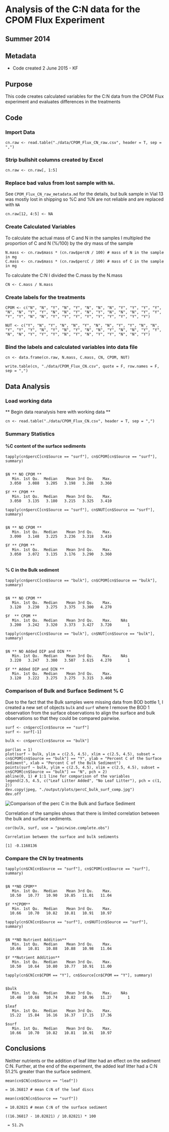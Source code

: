 # Analysis of the C:N data for the CPOM Flux Experiment

## Summer 2014

## Metadata

* Code created 2 June 2015 - KF

## Purpose

This code creates calculated variables for the C:N data from the CPOM Flux experiment and evaluates differences in the treatments

## Code
### Import Data

    cn.raw <- read.table("./data/CPOM_Flux_CN_raw.csv", header = T, sep = ",")

### Strip bullshit columns created by Excel

    cn.raw <- cn.raw[, 1:5]

### Replace bad valus from lost sample with `NA`. 

See `CPOM_Flux_CN_raw_metadata.md` for the details, but bulk sample in Vial 13 was mostly lost in shipping so %C and %N are not reliable and are replaced with `NA`

    cn.raw[12, 4:5] <- NA

### Create Calculated Variables

To calculate the actual mass of C and N in the samples I multipled the proportion of C and N (%/100) by the dry mass of the sample

    N.mass <- cn.raw$mass * (cn.raw$percN / 100) # mass of N in the sample in mg
    C.mass <- cn.raw$mass * (cn.raw$percC / 100) # mass of C in the sample in mg

To calculate the C:N I divided the C.mass by the N.mass

    CN <- C.mass / N.mass

### Create labels for the treatments

    CPOM <- c("N", "N", "Y", "N", "Y", "N", "N", "N", "Y", "Y", "Y", "Y", "N", "N", "Y", "Y", "N", "N", "Y", "N", "Y", "N", "N", "N", "Y", "Y", "Y", "Y", "N", "N", "Y", "Y", "Y", "Y", "Y", "Y", "Y", "Y", "Y")

    NUT <- c("Y", "N", "Y", "N", "N", "Y", "N", "N", "Y", "Y", "N", "N", "Y", "Y", "Y", "N", "Y", "N", "Y", "N", "N", "Y", "N", "N", "Y", "Y", "N", "N", "Y", "Y", "Y", "N", "Y", "N", "Y", "Y", "N", "N", "Y") 

### Bind the labels and calculated variables into data file

    cn <- data.frame(cn.raw, N.mass, C.mass, CN, CPOM, NUT)

    write.table(cn, "./data/CPOM_Flux_CN.csv", quote = F, row.names = F, sep = ",")

## Data Analysis

### Load working data
** Begin data reanalysis here with working data **
  
    cn <- read.table("./data/CPOM_Flux_CN.csv", header = T, sep = ",")

### Summary Statistics

#### %C content of the surface sediments

    tapply(cn$percC[cn$Source == "surf"], cn$CPOM[cn$Source == "surf"], summary) 

~~~~

$N ** NO CPOM **
   Min. 1st Qu.  Median    Mean 3rd Qu.    Max. 
  3.050   3.088   3.205   3.198   3.288   3.360 

$Y ** CPOM **
   Min. 1st Qu.  Median    Mean 3rd Qu.    Max. 
  3.050   3.135   3.180   3.215   3.325   3.410 

~~~~

    tapply(cn$percC[cn$Source == "surf"], cn$NUT[cn$Source == "surf"], summary)
    
~~~~

$N ** NO CPOM **
   Min. 1st Qu.  Median    Mean 3rd Qu.    Max. 
  3.090   3.148   3.225   3.236   3.318   3.410 

$Y ** CPOM **
   Min. 1st Qu.  Median    Mean 3rd Qu.    Max. 
  3.050   3.072   3.135   3.176   3.290   3.360 
  
~~~~

  
#### % C in the Bulk sediment

    tapply(cn$percC[cn$Source == "bulk"], cn$CPOM[cn$Source == "bulk"], summary) 

~~~~

$N ** NO CPOM **
   Min. 1st Qu.  Median    Mean 3rd Qu.    Max. 
  3.120   3.230   3.275   3.375   3.300   4.270 

$Y  ** CPOM **
   Min. 1st Qu.  Median    Mean 3rd Qu.    Max.    NAs 
  3.200   3.242   3.320   3.373   3.427   3.720       1 

~~~~

    tapply(cn$percC[cn$Source == "bulk"], cn$NUT[cn$Source == "bulk"], summary)

~~~~
  
$N ** NO Added DIP and DIN **
   Min. 1st Qu.  Median    Mean 3rd Qu.    Max.    NAs 
  3.220   3.247   3.300   3.507   3.615   4.270       1 

$Y ** Added DIP and DIN **
   Min. 1st Qu.  Median    Mean 3rd Qu.    Max. 
  3.120   3.222   3.275   3.275   3.315   3.460

~~~~

### Comparison of Bulk and Surface Sediment % C
Due to the fact that the Bulk samples were missing data from BOD bottle 1, I created a new set of objects `bulk` and `surf` where I remove the BOD 1 observation from the surface observations to align the surface and bulk observations so that they could be compared pairwise.

    surf <- cn$percC[cn$Source == "surf"]
    surf <- surf[-1]

    bulk <- cn$percC[cn$Source == "bulk"]

    par(las = 1)
    plot(surf ~ bulk, ylim = c(2.5, 4.5), xlim = c(2.5, 4.5), subset = cn$CPOM[cn$Source == "bulk"] == "Y", ylab = "Percent C of the Surface Sediment", xlab = "Percent C of the Bulk Sediment")
    points(surf ~ bulk, ylim = c(2.5, 4.5), xlim = c(2.5, 4.5), subset = cn$CPOM[cn$Source == "bulk"] == "N", pch = 2)
    abline(0, 1) # 1:1 line for comparison of the variables
    legend(2.5, 4.5, c("Leaf Litter Added", "No Leaf Litter"), pch = c(1, 2))
    dev.copy(jpeg, "./output/plots/percC_bulk_surf_comp.jpg")
    dev.off

![Comparison of the perc C in the Bulk and Surface Sediment](../output/plots/percC_bulk_surf_comp.jpg)
  
Correlation of the samples shows that there is limited correlation between the bulk and surface sediments.

    cor(bulk, surf, use = "pairwise.complete.obs")

~~~~
Correlation between the surface and bulk sediments

[1] -0.1168136

~~~~



### Compare the CN by treatments

    tapply(cn$CN[cn$Source == "surf"], cn$CPOM[cn$Source == "surf"], summary) 

~~~~
  
$N **NO CPOM**
   Min. 1st Qu.  Median    Mean 3rd Qu.    Max. 
  10.50   10.77   10.90   10.85   11.01   11.04 

$Y **CPOM**
   Min. 1st Qu.  Median    Mean 3rd Qu.    Max. 
  10.66   10.70   10.82   10.81   10.91   10.97 

~~~~

    tapply(cn$CN[cn$Source == "surf"], cn$NUT[cn$Source == "surf"], summary)

~~~~
  
$N **NO Nutrient Addition**
   Min. 1st Qu.  Median    Mean 3rd Qu.    Max. 
  10.66   10.81   10.88   10.88   10.98   11.04 

$Y **Nutrient Addition**
   Min. 1st Qu.  Median    Mean 3rd Qu.    Max. 
  10.50   10.64   10.80   10.77   10.91   11.00 

~~~~

    tapply(cn$CN[cn$CPOM == "Y"], cn$Source[cn$CPOM == "Y"], summary)

~~~~
  
$bulk
   Min. 1st Qu.  Median    Mean 3rd Qu.    Max.    NAs 
  10.48   10.68   10.74   10.82   10.96   11.27       1 

$leaf
   Min. 1st Qu.  Median    Mean 3rd Qu.    Max. 
  15.22   15.84   16.16   16.37   17.15   17.36 

$surf
   Min. 1st Qu.  Median    Mean 3rd Qu.    Max. 
  10.66   10.70   10.82   10.81   10.91   10.97 

~~~~

## Conclusions 
  
Neither nutrients or the addition of leaf litter had an effect on the sediment C:N.  Further, at the end of the experiment, the added leaf litter had a C:N 51.2% greater than the surface sediment. 

    mean(cn$CN[cn$Source == "leaf"]) 

`= 16.36817 # mean C:N of the leaf discs`

    mean(cn$CN[cn$Source == "surf"])

`= 10.82821 # mean C:N of the surface sediment`

    ((16.36817 - 10.82821) / 10.82821) * 100

` = 51.2%`
     
